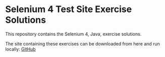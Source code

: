 # Selenium 4 Test Site Exercise Solutions

This repository contains the Selenium 4, Java, exercise solutions.

The site containing these exercises can be downloaded from here and run locally: [GitHub](https://github.com/MrWalshyType2/SeleniumTestSite)